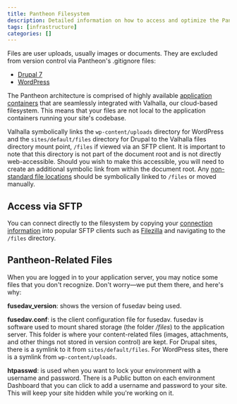 ```yaml
---
title: Pantheon Filesystem
description: Detailed information on how to access and optimize the Pantheon filesystem.
tags: [infrastructure]
categories: []
---
```

Files are user uploads, usually images or documents. They are excluded from version control via Pantheon's .gitignore files:

- [Drupal 7](https://github.com/pantheon-systems/drops-7/blob/master/.gitignore)
- [WordPress](https://github.com/pantheon-systems/WordPress/blob/master/.gitignore)

The Pantheon architecture is comprised of highly available [application containers](/docs/application-containers/) that are seamlessly integrated with Valhalla, our cloud-based filesystem. This means that your files are not local to the application containers running your site's codebase.

Valhalla symbolically links the `wp-content/uploads` directory for WordPress and the `sites/default/files` directory for Drupal to the Valhalla files directory mount point, `/files` if viewed via an SFTP client. It is important to note that this directory is not part of the document root and is not directly web-accessible. Should you wish to make this accessible, you will need to create an additional symbolic link from within the document root.  Any [non-standard file locations](/docs/non-standard-file-paths/) should be symbolically linked to `/files` or moved manually.

## Access via SFTP
You can connect directly to the filesystem by copying your [connection information](/docs/sftp#sftp-connection-information) into popular SFTP clients such as [Filezilla](/docs/filezilla/) and navigating to the `/files` directory.

## Pantheon-Related Files
When you are logged in to your application server, you may notice some files that you don't recognize. Don't worry—we put them there, and here's why:

**fusedav_version**: shows the version of fusedav being used.

**fusedav.conf**: is the client configuration file for fusedav. fusedav is software used to mount shared storage (the folder */files*) to the application server. This folder is where your content-related files (images, attachments, and other things not stored in version control) are kept. For Drupal sites, there is a symlink to it from `sites/default/files`. For WordPress sites, there is a symlink from `wp-content/uploads`.

**htpasswd**: is used when you want to lock your environment with a username and password. There is a Public button on each environment Dashboard that you can click to add a username and password to your site. This will keep your site hidden while you're working on it.
